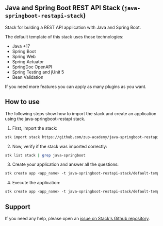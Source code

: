 ## Java and Spring Boot REST API Stack (`java-springboot-restapi-stack`)

Stack for bulding a REST API application with Java and Spring Boot.

The default template of this stack uses those technologies:

- Java +17
- Spring Boot
- Spring Web
- Spring Actuator
- SpringDoc OpenAPI
- Spring Testing and jUnit 5
- Bean Validation

If you need more features you can apply as many plugins as you want.

## How to use

The following steps show how to import the stack and create an application using the java-springboot-restapi stack.

1. First, import the stack:
```sh
stk import stack https://github.com/zup-academy/java-springboot-restapi-stack
```

2. Now, verify if the stack was imported correctly:
```sh
stk list stack | grep java-springboot
```

3. Create your application and answer all the questions:
```sh
stk create app <app_name> -t java-springboot-restapi-stack/default-template
```

4. Execute the application:
```sh
stk create app <app_name> -t java-springboot-restapi-stack/default-template
```

## Support

If you need any help, please open an [issue on Stack's Github repository](https://github.com/zup-academy/java-springboot-restapi-stack/issues). 
